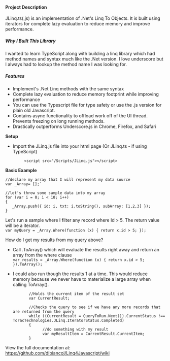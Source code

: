 #### Project Description
JLinq.ts(.js) is an implementation of .Net's Linq To Objects. It is built using iterators for complete lazy evaluation to reduce memory and improve performance.

##### Why I Built This Library
I wanted to learn TypeScript along with building a linq library which had method names and syntax much like the .Net version. I love underscore but I always had to lookup the method name I was looking for.

##### Features
* Implement's .Net Linq methods with the same syntax
* Complete lazy evaluation to reduce memory footprint while improving performance
* You can use the Typescript file for type safety or use the .js version for plain old Javascript.
* Contains async functionality to offload work off of the UI thread. Prevents freezing on long running methods.
* Drastically outperforms Underscore.js in Chrome, Firefox, and Safari
 
**Setup**
* Import the JLinq.js file into your html page (Or JLinq.ts - if using TypeScript)

           <script src="/Scripts/JLinq.js"></script>

**Basic Example**

    //declare my array that I will represent my data source  
    var _Array= [];`    

    //let's throw some sample data into my array  
    for (var i = 0; i < 10; i++)    
    {   
       _Array.push({ id: i, txt: i.toString(), subArray: [1,2,3] });    
    }  

Let's run a sample where I filter any record where Id > 5. The return value will be a iterator.   
`var myQuery = _Array.Where(function (x) { return x.id > 5; });`

How do I get my results from my query above?  
* Call .ToArray() which will evaluate the results right away and return an array from the where clause  
`var results = _Array.Where(function (x) { return x.id > 5; }).ToArray();`

* I could also run though the results 1 at a time. This would reduce memory because we never have to materialize a large array when calling ToArray().  

             //Holds the current item of the result set  
             var CurrentResult;

             //Checks the query to see if we have any more records that are returned from the query
             while ((CurrentResult = QueryToRun.Next()).CurrentStatus !== ToracTechnologies.JLinq.IteratorStatus.Completed)   
             {    
                   //do something with my result   
                   var myResultItem = CurrentResult.CurrentItem;     
             }



View the full documentation at: https://github.com/dibiancoj/Linq4Javascript/wiki
